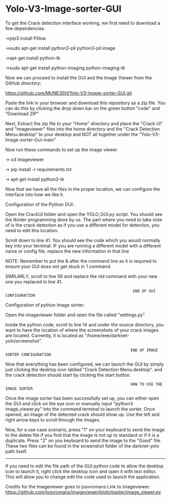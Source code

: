 # Yolo-V3-Image-sorter-GUI

To get the Crack detection interface working, we first need to download a few dependencies.

->pip3 install Pillow

->sudo apt-get install python3-pil python3-pil.image

->apt-get install python-tk

->sudo apt-get install python-imaging python-imaging-tk

Now we can proceed to install the GUI and the Image Viewer from the GitHub directory:

https://github.com/MUNE35H/Yolo-V3-Image-sorter-GUI.git 

Paste the link in your browser and download this repository as a zip file. You can do this by clicking the drop down bar on the green button "code" and "Download ZIP"

Next, Extract the zip file to your "Home" directory and place the "Crack UI" and "imageviewer" files into the home directory and the "Crack Detection Menu.desktop" to your desktop and NOT all together under the "Yolo-V3-Image-sorter-Gui-main"

Now run these commands to set up the image viewer

 -> cd imageviewer

 -> pip install -r requirements.txt

 -> apt-get install python3-tk

Now that we have all the files in the proper location, we can configure the interface into how we like it.


Configuration of the Python GUI:

Open the CrackUI folder and open the YOLO_GUI.py script. You should see the tkinter programming done by us. The part where you need to take note of is the crack detection as if you use a different model for detection, you need to edit this location.

Scroll down to line 41. You should see the code which you would normally key into your terminal. IF you are running a different model with a different name or config file, replace the new information in that line

NOTE: Remember to put the & after the command line as it is required to ensure your GUI does not get stuck in 1 command.

SIMILARLY, scroll to line 56 and replace the old command with your new one you replaced in line 41.

                                                            END OF GUI CONFIGURATION

Configuration of python Image sorter:

Open the imageviewer folder and open the file called "settings.py" 

Inside the python code, scroll to line 14 and under the source directory, you want to have the location of where the screenshots of your crack images are located. Currently, it is located as "/home/eee/darknet-yolo/screenshot".

                                                           END OF IMAGE SORTER CONFIGURATION

Now that everything has been configured, we can launch the GUI by simply just clicking the desktop icon lablled "Crack Detection Menu.desktop". and the crack detection should start by clicking the start button.

                                                           HOW TO USE THE IMAGE SORTER

Once the image sorter has been successfully set up, you can either open the GUI and click on the eye icon or manually input "python3 image_viewer.py" into the command terminal to launch the sorter. Once opened, an image of the detected crack should show up. Use the left and right arrow keys to scroll through the images.

Now, for a use case scenario, press "1" on your keyboard to send the image to the delete file if you find that the image is not up to standard or if it is a duplicate. Press "2" on you keyboard to send the image to the "Good" file. These two files can be found in the screenshot folder of the darknet-yolo path itself.

------------------------------------------------------------------------------------------------------------------------------------------------------------------

If you need to edit the file path of the GUI python code to allow the desktop icon to launch it, right click the desktop icon and open it with text editor. This will allow you to change edit the code used to launch the application.

Credits for the Imageviewer goes to josvromans 
Link to imageviewer: https://github.com/josvromans/imageviewer/blob/master/image_viewer.py













 












 







 
